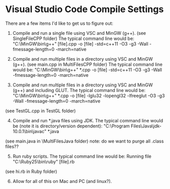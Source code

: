 # Visual Studio Code Compile Settings
There are a few items I'd like to get us to figure out:

1. Compile and run a single file using VSC and MinGW (g++). (see SingleFileCPP folder) The typical command line would be:
"C:\MinGW\bin\g++" \[file\].cpp  -o \[file\]  -std=c++11 -O3 -g3 -Wall -fmessage-length=0 -march=native
2. Compile and run multiple files in a directory using VSC and MinGW (g++). (see main.cpp in MultiFilesCPP folder) The typical command line would be:
"C:\MinGW\bin\g++" *.cpp  -o \[file\]  -std=c++11 -O3 -g3 -Wall -fmessage-length=0 -march=native




3. Compile and run multiple files in a directory using VSC and MinGW (g++) and including GLUT. The typical command line would be:
"C:\MinGW\bin\g++" *.cpp  -o \[file\] -lglu32 -lopengl32 -lfreeglut -O3 -g3 -Wall -fmessage-length=0 -march=native

(see TestGL.cpp in TestGL folder)


4. Compile and run *.java files using JDK.  The typical command line would be (note it is directory/version dependent):
"C:\Program Files\Java\jdk-10.0.1\bin\javac" *.java

(see main.java in \MultiFilesJava folder)
note: do we want to purge all .class files??


5. Run ruby scripts. The typical command line would be:
Running file "C:\Ruby25\bin\ruby" \[file\].rb

(see hi.rb in Ruby folder)


6. Allow for all of this on Mac and PC (and linux?).
